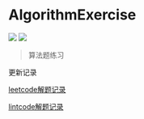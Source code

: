 # AlgorithmExercise

![](https://img.shields.io/badge/247-leetcode-green.svg)
![](https://img.shields.io/badge/26-lintcode-blue.svg)


> 算法题练习


更新记录

[leetcode解题记录](./leetcode.md)

[lintcode解题记录](./lintcode.md)


